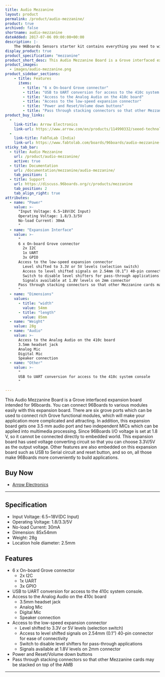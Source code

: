 ```yaml
---
title: Audio Mezzanine
layout: product
permalink: /product/audio-mezzanine/
product: true
archived: false
shortname: audio-mezzanine
dateAdded: 2017-07-06 09:00:00+00:00
description: |-
    The 96Boards Sensors starter kit contains everything you need to wire up sensors and devices to a 96Boards single board computer. It contains the 96Boards Sensors mezzanine board with a selection of Grove modules that you can use to start experimenting and prototyping with the 96Boards platform.
display_product: true
product_specification: "mezzanine"
product_short_desc: This Audio Mezzanine Board is a Grove interfaced expansion board intended for 96boards.
product_images:
  - images/audio-mezzanine.png
product_sidebar_sections:
    - title: Features
      items:
        - title: "6 x On-board Grove connector"
        - title: "USB to UART conversion for access to the 410c system console."
        - title: "Access to the Analog Audio on the 410c board"
        - title: "Access to the low-speed expansion connector"
        - title: "Power and Reset/Volume down buttons"
        - title: "Pass through stacking connectors so that other Mezzanine cards may be stacked on top of the AMB"
product_buy_links:
  -
    link-title: Arrow Electronics
    link-url: https://www.arrow.com/en/products/114990332/seeed-technology-limited
  -
    link-title: FabToLab (India)
    link-url: https://www.fabtolab.com/boards/96boards/audio-mezzanine-dragonboard
sticky_tab_bar:
  - title: Audio Mezzanine
    url: /product/audio-mezzanine/
    active: true
  - title: Documentation
    url: /documentation/mezzanine/audio-mezzanine/
    tab_position: 1
  - title: Support
    url: https://discuss.96boards.org/c/products/mezzanine
    tab_position: 2
    tab_align_right: true
attributes:
  - name: "Power"
    value: >-
      "Input Voltage: 6.5~18V(DC Input)
      Operating Voltage: 1.8/3.3/5V
      No-load Current: 30mA
      "
  - name: "Expansion Interface"
    value: >-
      "
      6 x On-board Grove connector
        2x I2C
        1x UART
        3x GPIO
      Access to the low-speed expansion connector
        Level shifted to 3.3V or 5V levels (selection switch)
        Access to level shifted signals on 2.54mm (0.1”) 40-pin connector for ease of connectivity
        Switch to disable level shifters for pass-through applications
        Signals available at 1.8V levels on 2mm connector
      Pass through stacking connectors so that other Mezzanine cards may be stacked on top of the AMB
      "
  - name: "Dimensions"
    values:
      - title: "width"
        value: 54mm
      - title: "length"
        value: 85mm
  - name: "Weight"
    value: 28g
  - name: "Audio"
    value: >-
      Access to the Analog Audio on the 410c board
      3.5mm headset jack
      Analog Mic
      Digital Mic
      Speaker connection
  - name: "Other"
    value: >-
      "
      USB to UART conversion for access to the 410c system console
      "

---
```

This Audio Mezzanine Board is a Grove interfaced expansion board intended for 96boards.
You can connect 96Boards to various modules easily with this expansion board. There are six
grove ports which can be used to connect rich Grove functional modules, which will make your
application more complicated and attracting. In addition, this expansion board gets one 3.5 mm
audio port and two independent MICs which can be applied into multimedia processing. Since
96Boards I/O voltage is set at 1.8 V, so it cannot be connected directly to embedded world. This
expansion board has used voltage converting circuit so that you can choose 3.3V/5V as the
output voltage. Other features are also embedded on this expansion board such as USB to
Serial circuit and reset button, and so on, all those make 96Boards more conveniently to build
applications.

## Buy Now

- [Arrow Electronics](https://www.arrow.com/en/products/114990332/seeed-technology-limited)

***

## Specification

- Input Voltage: 6.5~18V(DC Input)
- Operating Voltage: 1.8/3.3/5V
- No-load Current: 30mA
- Dimension: 85x54mm
- Weight: 28g
- Location hole diameter: 2.5mm

## Features

- 6 x On-board Grove connector
   - 2x I2C
   - 1x UART
   - 3x GPIO
- USB to UART conversion for access to the 410c system console.
- Access to the Analog Audio on the 410c board
   - 3.5mm headset jack
   - Analog Mic
   - Digital Mic
   - Speaker connection
- Access to the low-speed expansion connector
   - Level shifted to 3.3V or 5V levels (selection switch)
   - Access to level shifted signals on 2.54mm (0.1”) 40-pin connector for ease of connectivity
   - Switch to disable level shifters for pass-through applications
   - Signals available at 1.8V levels on 2mm connector
- Power and Reset/Volume down buttons
- Pass through stacking connectors so that other Mezzanine cards may be stacked on top of the AMB

***
